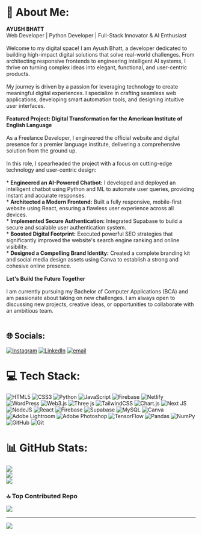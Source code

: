 # 💫 About Me:
**AYUSH BHATT**<br>Web Developer | Python Developer | Full-Stack Innovator & AI Enthusiast<br><br>Welcome to my digital space! I am Ayush Bhatt, a developer dedicated to building high-impact digital solutions that solve real-world challenges. From architecting responsive frontends to engineering intelligent AI systems, I thrive on turning complex ideas into elegant, functional, and user-centric products.<br><br>My journey is driven by a passion for leveraging technology to create meaningful digital experiences. I specialize in crafting seamless web applications, developing smart automation tools, and designing intuitive user interfaces.<br><br>**Featured Project: Digital Transformation for the American Institute of English Language**<br><br>As a Freelance Developer, I engineered the official website and digital presence for a premier language institute, delivering a comprehensive solution from the ground up.<br><br>In this role, I spearheaded the project with a focus on cutting-edge technology and user-centric design:<br><br>* **Engineered an AI-Powered Chatbot:** I developed and deployed an intelligent chatbot using Python and ML to automate user queries, providing instant and accurate responses.<br>* **Architected a Modern Frontend:** Built a fully responsive, mobile-first website using React, ensuring a flawless user experience across all devices.<br>* **Implemented Secure Authentication:** Integrated Supabase to build a secure and scalable user authentication system.<br>* **Boosted Digital Footprint:** Executed powerful SEO strategies that significantly improved the website's search engine ranking and online visibility.<br>* **Designed a Compelling Brand Identity:** Created a complete branding kit and social media design assets using Canva to establish a strong and cohesive online presence.<br><br>**Let's Build the Future Together**<br><br>I am currently pursuing my Bachelor of Computer Applications (BCA) and am passionate about taking on new challenges. I am always open to discussing new projects, creative ideas, or opportunities to collaborate with an ambitious team.<br><br>


## 🌐 Socials:
[![Instagram](https://img.shields.io/badge/Instagram-%23E4405F.svg?logo=Instagram&logoColor=white)](https://instagram.com/techayushbhatt) [![LinkedIn](https://img.shields.io/badge/LinkedIn-%230077B5.svg?logo=linkedin&logoColor=white)](https://linkedin.com/in/https://www.linkedin.com/in/ayush-bhatt-003498340) [![email](https://img.shields.io/badge/Email-D14836?logo=gmail&logoColor=white)](mailto:techayushbhatt@gmail.com) 

# 💻 Tech Stack:
![HTML5](https://img.shields.io/badge/html5-%23E34F26.svg?style=for-the-badge&logo=html5&logoColor=white) ![CSS3](https://img.shields.io/badge/css3-%231572B6.svg?style=for-the-badge&logo=css3&logoColor=white) ![Python](https://img.shields.io/badge/python-3670A0?style=for-the-badge&logo=python&logoColor=ffdd54) ![JavaScript](https://img.shields.io/badge/javascript-%23323330.svg?style=for-the-badge&logo=javascript&logoColor=%23F7DF1E) ![Firebase](https://img.shields.io/badge/firebase-%23039BE5.svg?style=for-the-badge&logo=firebase) ![Netlify](https://img.shields.io/badge/netlify-%23000000.svg?style=for-the-badge&logo=netlify&logoColor=#00C7B7) ![WordPress](https://img.shields.io/badge/WordPress-%23117AC9.svg?style=for-the-badge&logo=WordPress&logoColor=white) ![Web3.js](https://img.shields.io/badge/web3.js-F16822?style=for-the-badge&logo=web3.js&logoColor=white) ![Three js](https://img.shields.io/badge/threejs-black?style=for-the-badge&logo=three.js&logoColor=white) ![TailwindCSS](https://img.shields.io/badge/tailwindcss-%2338B2AC.svg?style=for-the-badge&logo=tailwind-css&logoColor=white) ![Chart.js](https://img.shields.io/badge/chart.js-F5788D.svg?style=for-the-badge&logo=chart.js&logoColor=white) ![Next JS](https://img.shields.io/badge/Next-black?style=for-the-badge&logo=next.js&logoColor=white) ![NodeJS](https://img.shields.io/badge/node.js-6DA55F?style=for-the-badge&logo=node.js&logoColor=white) ![React](https://img.shields.io/badge/react-%2320232a.svg?style=for-the-badge&logo=react&logoColor=%2361DAFB) ![Firebase](https://img.shields.io/badge/firebase-a08021?style=for-the-badge&logo=firebase&logoColor=ffcd34) ![Supabase](https://img.shields.io/badge/Supabase-3ECF8E?style=for-the-badge&logo=supabase&logoColor=white) ![MySQL](https://img.shields.io/badge/mysql-4479A1.svg?style=for-the-badge&logo=mysql&logoColor=white) ![Canva](https://img.shields.io/badge/Canva-%2300C4CC.svg?style=for-the-badge&logo=Canva&logoColor=white) ![Adobe Lightroom](https://img.shields.io/badge/Adobe%20Lightroom-31A8FF.svg?style=for-the-badge&logo=Adobe%20Lightroom&logoColor=white) ![Adobe Photoshop](https://img.shields.io/badge/adobe%20photoshop-%2331A8FF.svg?style=for-the-badge&logo=adobe%20photoshop&logoColor=white) ![TensorFlow](https://img.shields.io/badge/TensorFlow-%23FF6F00.svg?style=for-the-badge&logo=TensorFlow&logoColor=white) ![Pandas](https://img.shields.io/badge/pandas-%23150458.svg?style=for-the-badge&logo=pandas&logoColor=white) ![NumPy](https://img.shields.io/badge/numpy-%23013243.svg?style=for-the-badge&logo=numpy&logoColor=white) ![GitHub](https://img.shields.io/badge/github-%23121011.svg?style=for-the-badge&logo=github&logoColor=white) ![Git](https://img.shields.io/badge/git-%23F05033.svg?style=for-the-badge&logo=git&logoColor=white)
# 📊 GitHub Stats:
![](https://github-readme-stats.vercel.app/api?username=techayushbhatt&theme=dark&hide_border=false&include_all_commits=false&count_private=false)<br/>
![](https://nirzak-streak-stats.vercel.app/?user=techayushbhatt&theme=dark&hide_border=false)<br/>
![](https://github-readme-stats.vercel.app/api/top-langs/?username=techayushbhatt&theme=dark&hide_border=false&include_all_commits=false&count_private=false&layout=compact)

### 🔝 Top Contributed Repo
![](https://github-contributor-stats.vercel.app/api?username=techayushbhatt&limit=5&theme=dark&combine_all_yearly_contributions=true)

---
[![](https://visitcount.itsvg.in/api?id=techayushbhatt&icon=0&color=0)](https://visitcount.itsvg.in)

<!-- Proudly created with GPRM ( https://gprm.itsvg.in ) -->
